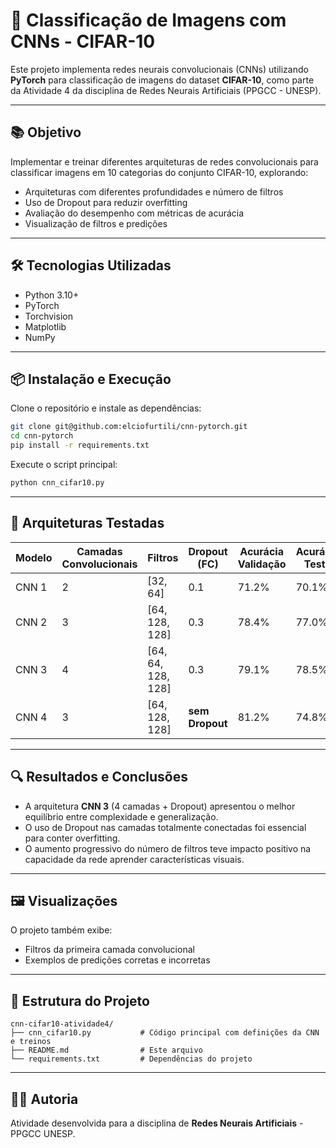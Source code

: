 # 🧠 Classificação de Imagens com CNNs - CIFAR-10

Este projeto implementa redes neurais convolucionais (CNNs) utilizando **PyTorch** para classificação de imagens do dataset **CIFAR-10**, como parte da Atividade 4 da disciplina de Redes Neurais Artificiais (PPGCC - UNESP).

---

## 📚 Objetivo

Implementar e treinar diferentes arquiteturas de redes convolucionais para classificar imagens em 10 categorias do conjunto CIFAR-10, explorando:

- Arquiteturas com diferentes profundidades e número de filtros
- Uso de Dropout para reduzir overfitting
- Avaliação do desempenho com métricas de acurácia
- Visualização de filtros e predições

---

## 🛠️ Tecnologias Utilizadas

- Python 3.10+
- PyTorch
- Torchvision
- Matplotlib
- NumPy

---

## 📦 Instalação e Execução

Clone o repositório e instale as dependências:

```bash
git clone git@github.com:elciofurtili/cnn-pytorch.git
cd cnn-pytorch
pip install -r requirements.txt
```

Execute o script principal:

```bash
python cnn_cifar10.py
```

---

## 🧪 Arquiteturas Testadas

| Modelo  | Camadas Convolucionais | Filtros                 | Dropout (FC) | Acurácia Validação | Acurácia Teste | Overfitting |
|---------|-------------------------|-------------------------|---------------|---------------------|----------------|-------------|
| CNN 1   | 2                       | [32, 64]                | 0.1           | 71.2%               | 70.1%          | Leve        |
| CNN 2   | 3                       | [64, 128, 128]          | 0.3           | 78.4%               | 77.0%          | Reduzido    |
| CNN 3   | 4                       | [64, 64, 128, 128]      | 0.3           | 79.1%               | 78.5%          | Reduzido    |
| CNN 4   | 3                       | [64, 128, 128]          | **sem Dropout** | 81.2%               | 74.8%          | Alto        |

---

## 🔍 Resultados e Conclusões

- A arquitetura **CNN 3** (4 camadas + Dropout) apresentou o melhor equilíbrio entre complexidade e generalização.
- O uso de Dropout nas camadas totalmente conectadas foi essencial para conter overfitting.
- O aumento progressivo do número de filtros teve impacto positivo na capacidade da rede aprender características visuais.

---

## 🖼️ Visualizações

O projeto também exibe:

- Filtros da primeira camada convolucional
- Exemplos de predições corretas e incorretas

---

## 📁 Estrutura do Projeto

```
cnn-cifar10-atividade4/
├── cnn_cifar10.py           # Código principal com definições da CNN e treinos
├── README.md                # Este arquivo
└── requirements.txt         # Dependências do projeto
```

---

## 👨‍🏫 Autoria

Atividade desenvolvida para a disciplina de **Redes Neurais Artificiais** - PPGCC UNESP.